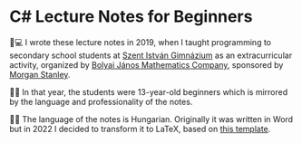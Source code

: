 # C# Lecture Notes for Beginners

:page_with_curl::computer: I wrote these lecture notes in 2019, when I taught programming to secondary school students at [Szent István Gimnázium](https://szigbp.hu/) as an extracurricular activity, organized by [Bolyai János Mathematics Company](https://www.bolyai.hu/english/), sponsored by [Morgan Stanley](https://www.morganstanley.com/).

:boy::girl: In that year, the students were 13-year-old beginners which is mirrored by the language and professionality of the notes.

:abcd::bulb: The language of the notes is Hungarian. Originally it was written in Word but in 2022 I decided to transform it to LaTeX, based on [this template](https://www.overleaf.com/articles/modular-forms-of-half-integral-weights-noncongruence-subgroups-metaplectic-groups/dpjpnttqtxmz).
